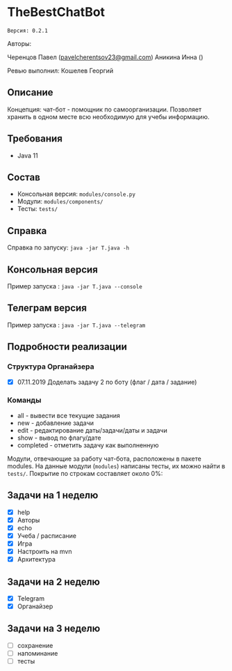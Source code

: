 ﻿# TheBestChatBot
    Версия: 0.2.1
    
Авторы: 

Черенцов Павел (pavelcherentsov23@gmail.com)
Аникина Инна ()

Ревью выполнил: Кошелев Георгий


## Описание
Концепция: чат-бот - помощник по самоорганизации. Позволяет хранить в одном месте всю необходимую для учебы информацию.

## Требования
* Java 11

## Состав
* Консольная версия: `modules/console.py`
* Модули: `modules/components/`
* Тесты: `tests/` 

## Справка
Справка по запуску: `java -jar T.java -h`

## Консольная версия
Пример запуска : `java -jar T.java --console`

## Телеграм версия
Пример запуска : `java -jar T.java --telegram`

## Подробности реализации

### Структура Органайзера
- [x] 07.11.2019 Доделать задачу 2 по боту
(флаг / дата / задание)
### Команды
* all - вывести все текущие задания
* new - добавление задачи
* edit - редактирование даты/задачи/даты и задачи
* show - вывод по флагу/дате
* completed - отметить задачу как выполненную

Модули, отвечающие за работу чат-бота, расположены в пакете modules.
На данные модули (`modules`) написаны тесты, их можно найти в `tests/`.
Покрытие по строкам составляет около 0%:

## Задачи на 1 неделю
- [x] help
- [x] Авторы
- [x] echo
- [x] Учеба / расписание
- [x] Игра
- [x] Настроить на mvn
- [x] Архитектура
## Задачи на 2 неделю
- [x] Telegram
- [x] Органайзер
 
## Задачи на 3 неделю
- [ ] сохранение
- [ ] напоминание
- [ ] тесты
